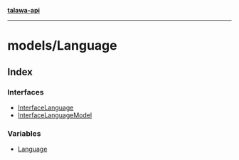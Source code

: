 [**talawa-api**](../../README.md)

***

# models/Language

## Index

### Interfaces

- [InterfaceLanguage](interfaces/InterfaceLanguage.md)
- [InterfaceLanguageModel](interfaces/InterfaceLanguageModel.md)

### Variables

- [Language](variables/Language.md)

